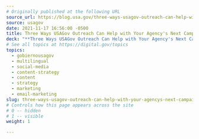```yaml
---
# Originally published at the following URL
source_url: https://blog.usa.gov/three-ways-usagov-outreach-can-help-with-your-agencys-next-campaign
source: usagov
date: 2021-11-17 16:56:00 -0500
title: Three Ways USAGov Outreach Can Help with Your Agency's Next Campaign
deck: "**Three Ways USAGov Outreach Can Help with Your Agency's Next Campaign**&mdash;Does your agency have an idea for a new marketing strategy? USAGov’s Outreach team can support your agency in all stages of your campaign. We can brainstorm with your team, discuss best practices, and try new marketing approaches to grow together in serving people. Learn how to begin partnering with us."
# See all topics at https://digital.gov/topics
topics:
  - gobiernousagov
  - multilingual
  - social-media
  - content-strategy
  - content
  - strategy
  - marketing
  - email-marketing
slug: three-ways-usagov-outreach-can-help-with-your-agencys-next-campaign
# Controls how this page appears across the site
# 0 -- hidden
# 1 -- visible
weight: 1

---
```

